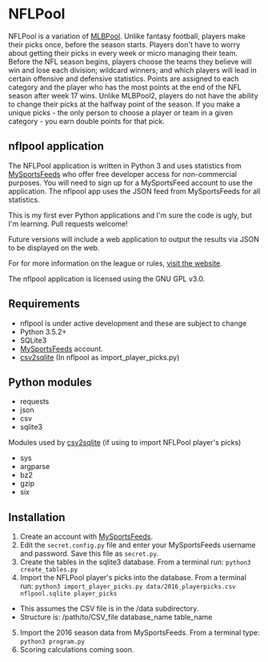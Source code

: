 # NFLPool

NFLPool is a variation of [MLBPool](http://mlbpool2.com).
Unlike fantasy football, players make their picks once, before the season starts.  Players don't have to worry
about getting their picks in every week or micro managing their team. Before the NFL season begins, players choose
the teams they believe will win and lose each division; wildcard winners; and which players will lead in certain
offensive and defensive statistics.  Points are assigned to each category and the player who has the most points at the end
of the NFL season after week 17 wins.  Unlike MLBPool2, players do not have the ability to change their picks at the halfway
point of the season.  If you make a unique picks - the only person to choose a player or team in a given category -
you earn double points for that pick.

## nflpool application

The NFLPool application is written in Python 3 and uses statistics from [MySportsFeeds](http://mysportsfeeds.com/)
who offer free developer access for non-commercial purposes.  You will need to sign
up for a MySportsFeed account to use the application.  The nflpool app uses the JSON feed from MySportsFeeds for all statistics.

This is my first ever Python applications and I'm sure the code is ugly, but I'm learning.
Pull requests welcome!

Future versions will include a web application to output the results
via JSON to be displayed on the web.

For for more information on the league or rules, [visit the website](http://mlbpool2.com/rules/nfl-pool-rules/).

The nflpool application is licensed using the GNU GPL v3.0.

## Requirements
* nflpool is under active development and these are subject to change
* Python 3.5.2+
* SQLite3
* [MySportsFeeds](https://www.mysportsfeeds.com) account.
* [csv2sqlite](https://github.com/rufuspollock/csv2sqlite) (In nflpool as import_player_picks.py)


## Python modules
* requests
* json
* csv
* sqlite3

Modules used by [csv2sqlite](https://github.com/rufuspollock/csv2sqlite)  (if using to import NFLPool player's picks)
* sys
* argparse
* bz2
* gzip
* six

## Installation

1. Create an account with [MySportsFeeds](https://www.mysportsfeeds.com).
2. Edit the `secret.config.py` file and enter your MySportsFeeds username and password.  Save this file
as `secret.py`.
3. Create the tables in the sqlite3 database.  From a terminal run: `python3 create_tables.py`
4. Import the NFLPool player's picks into the database.  From a terminal run:
`python3 import_player_picks.py data/2016_playerpicks.csv nflpool.sqlite player_picks`
  * This assumes the CSV file is in the /data subdirectory.
  * Structure is: /path/to/CSV_file database_name table_name
5. Import the 2016 season data from MySportsFeeds.  From a terminal type: `python3 program.py`
6. Scoring calculations coming soon.
